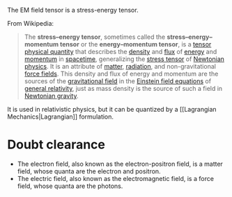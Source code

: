 The EM field tensor is a stress-energy tensor.

From Wikipedia:
> The **stress–energy tensor**, sometimes called the **stress–energy–momentum tensor** or the **energy–momentum tensor**, is a [tensor](https://en.wikipedia.org/wiki/Tensor "Tensor") [physical quantity](https://en.wikipedia.org/wiki/Physical_quantity "Physical quantity") that describes the [density](https://en.wikipedia.org/wiki/Density "Density") and [flux](https://en.wikipedia.org/wiki/Flux "Flux") of [energy](https://en.wikipedia.org/wiki/Energy "Energy") and [momentum](https://en.wikipedia.org/wiki/Momentum "Momentum") in [spacetime](https://en.wikipedia.org/wiki/Spacetime "Spacetime"), generalizing the [stress tensor](https://en.wikipedia.org/wiki/Cauchy_stress_tensor "Cauchy stress tensor") of [Newtonian physics](https://en.wikipedia.org/wiki/Newtonian_physics "Newtonian physics"). It is an attribute of [matter](https://en.wikipedia.org/wiki/Matter "Matter"), [radiation](https://en.wikipedia.org/wiki/Radiation "Radiation"), and non-gravitational [force fields](https://en.wikipedia.org/wiki/Force_field_(physics) "Force field (physics)"). This density and flux of energy and momentum are the sources of the [gravitational field](https://en.wikipedia.org/wiki/Gravitational_field "Gravitational field") in the [Einstein field equations](https://en.wikipedia.org/wiki/Einstein_field_equations "Einstein field equations") of [general relativity](https://en.wikipedia.org/wiki/General_relativity "General relativity"), just as mass density is the source of such a field in [Newtonian gravity](https://en.wikipedia.org/wiki/Newtonian_gravity "Newtonian gravity").


It is used in relativistic physics, but it can be quantized by a [[Lagrangian Mechanics|Lagrangian]] formulation.
# Doubt clearance
- The electron field, also known as the electron-positron field, is a matter field, whose quanta are the electron and positron.
- The electric field, also known as the electromagnetic field, is a force field, whose quanta are the photons.